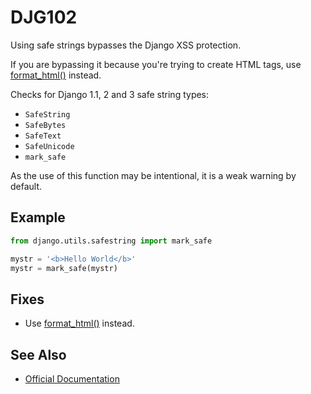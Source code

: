 # DJG102

Using safe strings bypasses the Django XSS protection.

If you are bypassing it because you're trying to create HTML tags, use [format_html()](https://docs.djangoproject.com/en/stable/ref/utils/#django.utils.html.format_html) instead.

Checks for Django 1.1, 2 and 3 safe string types:

* `SafeString`
* `SafeBytes`
* `SafeText`
* `SafeUnicode`
* `mark_safe`

As the use of this function may be intentional, it is a weak warning by default.

## Example

```python
from django.utils.safestring import mark_safe

mystr = '<b>Hello World</b>'
mystr = mark_safe(mystr)
```

## Fixes

* Use [format_html()](https://docs.djangoproject.com/en/stable/ref/utils/#django.utils.html.format_html) instead.

## See Also

* [Official Documentation](https://docs.djangoproject.com/en/stable/ref/utils/#module-django.utils.safestring)